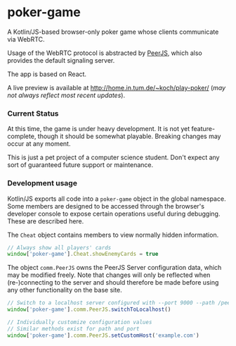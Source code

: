 # poker-game

A Kotlin/JS-based browser-only poker game whose clients communicate via WebRTC.

Usage of the WebRTC protocol is abstracted by [PeerJS](https://peerjs.com/),
which also provides the default signaling server.

The app is based on React.

A live preview is available at http://home.in.tum.de/~koch/play-poker/
(*may not always reflect most recent updates*).


### Current Status

At this time, the game is under heavy development.
It is not yet feature-complete,
though it should be somewhat playable.
Breaking changes may occur at any moment.

This is just a pet project of a computer science student.
Don't expect any sort of guaranteed future support or maintenance.


### Development usage

Kotlin/JS exports all code into a `poker-game` object in the global namespace.
Some members are designed to be accessed through the browser's developer console
to expose certain operations useful during debugging.
These are described here.

The `Cheat` object contains members to view normally hidden information.
```js
// Always show all players' cards
window['poker-game'].Cheat.showEnemyCards = true
```

The object `comm.PeerJS` owns the PeerJS Server configuration data,
which may be modified freely.
Note that changes will only be reflected when (re-)connecting to the server
and should therefore be made before using any other functionality on the base site.
```js
// Switch to a localhost server configured with --port 9000 --path /peer
window['poker-game'].comm.PeerJS.switchToLocalhost()

// Individually customize configuration values
// Similar methods exist for path and port
window['poker-game'].comm.PeerJS.setCustomHost('example.com')
```
